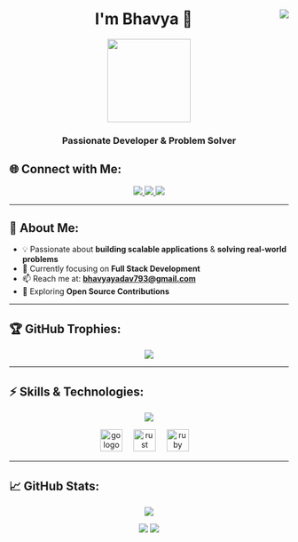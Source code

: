 <h1 align="center">I'm Bhavya 👋  
  <img src="https://komarev.com/ghpvc/?username=bhav2006&color=F7C41C&style=flat" align="right" />
</h1>
<div align="center">
  <img height="150" src="https://media.giphy.com/media/M9gbBd9nbDrOTu1Mqx/giphy.gif"  />
</div>

<h3 align="center">Passionate Developer & Problem Solver</h3>

## 🌐 Connect with Me:
<p align="center">
  <a href="https://www.linkedin.com/in/bbhavyadav">
    <img src="https://img.shields.io/badge/LinkedIn-%230A66C2.svg?style=for-the-badge&logo=linkedin&logoColor=white" />
  </a>
  <a href="https://www.instagram.com/bbhavyadav?igsh=Y2Z6ZHU1N28yNmRk">
    <img src="https://img.shields.io/badge/Instagram-%23E4405F.svg?style=for-the-badge&logo=instagram&logoColor=white" />
  </a>
  <a href="https://leetcode.com/bbhavyadav">
    <img src="https://img.shields.io/badge/LeetCode-%23FFA116.svg?style=for-the-badge&logo=leetcode&logoColor=white" />
  </a>
</p>

---

## 🚀 About Me:
- 💡 Passionate about **building scalable applications** & **solving real-world problems**  
- 🎯 Currently focusing on **Full Stack Development**  
- 📫 Reach me at: **bhavyayadav793@gmail.com**  
- 🚀 Exploring **Open Source Contributions**  

---

## 🏆 GitHub Trophies:
<p align="center">
  <img src="https://github-profile-trophy.vercel.app/?username=bbhavyadav&theme=monokai&column=6&no-frame=true&margin-w=10" />
</p>

---

## ⚡ Skills & Technologies:
<p align="center">
  <img src="https://skillicons.dev/icons?i=c,cpp,js,react,nodejs,mongodb,express,html,css,linux" />
</p>
<div align="center">
  <img src="https://cdn.jsdelivr.net/gh/devicons/devicon/icons/go/go-original-wordmark.svg" height="40" alt="go logo"  />
  <img width="12" />
  <img src="https://cdn.jsdelivr.net/gh/devicons/devicon/icons/rust/rust-original.svg" height="40" alt="rust logo"  />
  <img width="12" />
  <img src="https://cdn.jsdelivr.net/gh/devicons/devicon/icons/ruby/ruby-plain-wordmark.svg" height="40" alt="ruby logo"  />
  <img width="12" />
</div>

---

## 📈 GitHub Stats:
<p align="center">
  <img src="https://github-readme-streak-stats.herokuapp.com/?user=bbhavyadav&theme=dark&hide_border=false" />
</p>

<p align="center">
  <img src="https://github-readme-stats.vercel.app/api?username=bbhavyadav&show_icons=true&theme=dark" />
  <img src="https://github-readme-stats.vercel.app/api/top-langs/?username=bbhavyadav&layout=compact&theme=dark" />
</p>
